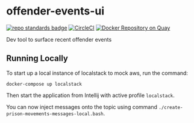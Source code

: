 # offender-events-ui
[![repo standards badge](https://img.shields.io/badge/endpoint.svg?&style=flat&logo=github&url=https%3A%2F%2Foperations-engineering-reports.cloud-platform.service.justice.gov.uk%2Fapi%2Fv1%2Fcompliant_public_repositories%2Foffender-events-ui)](https://operations-engineering-reports.cloud-platform.service.justice.gov.uk/public-report/offender-events-ui "Link to report")
[![CircleCI](https://circleci.com/gh/ministryofjustice/offender-events-ui/tree/main.svg?style=svg)](https://circleci.com/gh/ministryofjustice/offender-events-ui)
[![Docker Repository on Quay](https://img.shields.io/badge/quay.io-repository-2496ED.svg?logo=docker)](https://quay.io/repository/hmpps/offender-events-ui)

Dev tool to surface recent offender events

## Running Locally

To start up a local instance of localstack to mock aws, run the command:

```docker-compose up localstack``` 

Then start the application from Intellij with active profile `localstack`.

You can now inject messages onto the topic using command `./create-prison-movements-messages-local.bash`.

